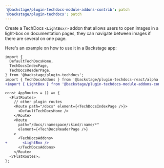 ```yaml
---
'@backstage/plugin-techdocs-module-addons-contrib': patch
'@backstage/plugin-techdocs': patch
---
```


Create a TechDocs `<LightBox/>` addon that allows users to open images in a light-box on documentation pages, they can navigate between images if there are several on one page.

Here's an example on how to use it in a Backstage app:

```diff
import {
  DefaultTechDocsHome,
  TechDocsIndexPage,
  TechDocsReaderPage,
} from '@backstage/plugin-techdocs';
import { TechDocsAddons } from '@backstage/plugin-techdocs-react/alpha';
+import { LightBox } from '@backstage/plugin-techdocs-module-addons-contrib';

const AppRoutes = () => {
  <FlatRoutes>
    // other plugin routes
    <Route path="/docs" element={<TechDocsIndexPage />}>
      <DefaultTechDocsHome />
    </Route>
    <Route
      path="/docs/:namespace/:kind/:name/*"
      element={<TechDocsReaderPage />}
    >
      <TechDocsAddons>
+       <LightBox />
      </TechDocsAddons>
    </Route>
  </FlatRoutes>;
};
```
